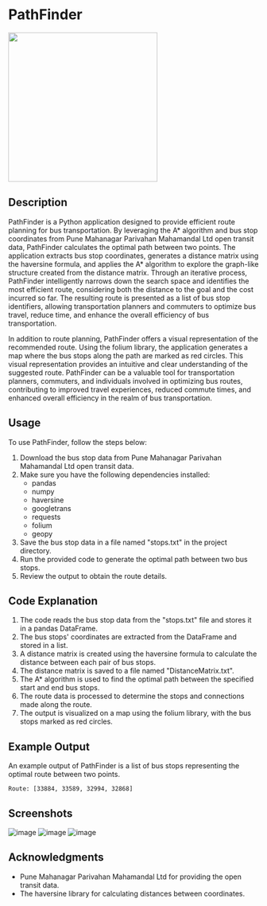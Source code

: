 # PathFinder
<img src="https://github.com/atharv-patil/pathfinder/assets/83455141/563df622-0de2-4242-b47b-ec433bdafcdb"  width="300" height="300">

## Description

PathFinder is a Python application designed to provide efficient route planning for bus transportation. By leveraging the A* algorithm and bus stop coordinates from Pune Mahanagar Parivahan Mahamandal Ltd open transit data, PathFinder calculates the optimal path between two points. The application extracts bus stop coordinates, generates a distance matrix using the haversine formula, and applies the A* algorithm to explore the graph-like structure created from the distance matrix. Through an iterative process, PathFinder intelligently narrows down the search space and identifies the most efficient route, considering both the distance to the goal and the cost incurred so far. The resulting route is presented as a list of bus stop identifiers, allowing transportation planners and commuters to optimize bus travel, reduce time, and enhance the overall efficiency of bus transportation.

In addition to route planning, PathFinder offers a visual representation of the recommended route. Using the folium library, the application generates a map where the bus stops along the path are marked as red circles. This visual representation provides an intuitive and clear understanding of the suggested route. PathFinder can be a valuable tool for transportation planners, commuters, and individuals involved in optimizing bus routes, contributing to improved travel experiences, reduced commute times, and enhanced overall efficiency in the realm of bus transportation.
## Usage
To use PathFinder, follow the steps below:

1. Download the bus stop data from Pune Mahanagar Parivahan Mahamandal Ltd open transit data.
2. Make sure you have the following dependencies installed:
   - pandas
   - numpy
   - haversine
   - googletrans
   - requests
   - folium
   - geopy
3. Save the bus stop data in a file named "stops.txt" in the project directory.
4. Run the provided code to generate the optimal path between two bus stops.
5. Review the output to obtain the route details.

## Code Explanation
1. The code reads the bus stop data from the "stops.txt" file and stores it in a pandas DataFrame.
2. The bus stops' coordinates are extracted from the DataFrame and stored in a list.
3. A distance matrix is created using the haversine formula to calculate the distance between each pair of bus stops.
4. The distance matrix is saved to a file named "DistanceMatrix.txt".
5. The A* algorithm is used to find the optimal path between the specified start and end bus stops.
6. The route data is processed to determine the stops and connections made along the route.
7. The output is visualized on a map using the folium library, with the bus stops marked as red circles.

## Example Output
An example output of PathFinder is a list of bus stops representing the optimal route between two points.

```
Route: [33884, 33589, 32994, 32868]
```

## Screenshots
![image](https://github.com/atharv-patil/pathfinder/assets/83455141/22f88985-fa25-4403-b574-4ae1b7a4280f)
![image](https://github.com/atharv-patil/pathfinder/assets/83455141/839decdc-a5c5-476e-8fb2-7f4c14cd4951)
![image](https://github.com/atharv-patil/pathfinder/assets/83455141/5e249236-2d4e-4f38-9a69-411d05684bde)



## Acknowledgments
- Pune Mahanagar Parivahan Mahamandal Ltd for providing the open transit data.
- The haversine library for calculating distances between coordinates.
